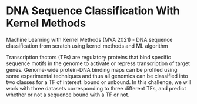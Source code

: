 # DNA Sequence Classification With Kernel Methods
Machine Learning with Kernel Methods (MVA 2021) - DNA sequence classification from scratch using kernel methods and ML algorithm

Transcription factors (TFs) are regulatory proteins that bind specific sequence motifs in the genome to activate or repress transcription of target genes.
Genome-wide protein-DNA binding maps can be profiled using some experimental techniques and thus all genomics can be classified into two classes for a TF of interest: bound or unbound.
In this challenge, we will work with three datasets corresponding to three different TFs, and predict whether or not a sequence bound with a TF or not.
 
